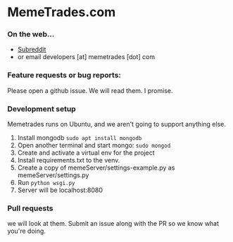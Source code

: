 MemeTrades.com
==============

### On the web...
* [Subreddit](https://reddit.com/r/memetrades)
* or email developers [at] memetrades [dot] com

### Feature requests or bug reports:

Please open a github issue.  We will read them.  I promise.

### Development setup

Memetrades runs on Ubuntu, and we aren't going to support anything else.

1. Install mongodb `sudo apt install mongodb`
2. Open another terminal and start mongo: `sudo mongod`
3. Create and activate a virtual env for the project
4. Install requirements.txt to the venv.
5. Create a copy of memeServer/settings-example.py as memeServer/settings.py
6. Run `python wsgi.py`
7. Server will be localhost:8080

### Pull requests

we will look at them.  Submit an issue along with the PR so we know what you're doing.
